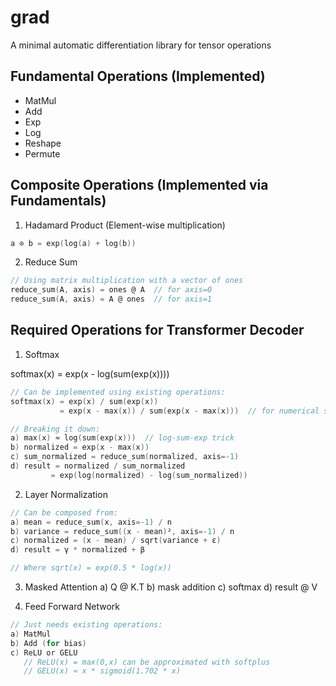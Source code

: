 # grad
A minimal automatic differentiation library for tensor operations

## Fundamental Operations (Implemented)
- MatMul
- Add
- Exp
- Log
- Reshape
- Permute

## Composite Operations (Implemented via Fundamentals)
1. Hadamard Product (Element-wise multiplication)
```c
a ⊙ b = exp(log(a) + log(b))
```

2. Reduce Sum
```c
// Using matrix multiplication with a vector of ones
reduce_sum(A, axis) = ones @ A  // for axis=0
reduce_sum(A, axis) = A @ ones  // for axis=1
```

## Required Operations for Transformer Decoder

1. Softmax

softmax(x) = exp(x - log(sum(exp(x))))

```c
// Can be implemented using existing operations:
softmax(x) = exp(x) / sum(exp(x))
           = exp(x - max(x)) / sum(exp(x - max(x)))  // for numerical stability

// Breaking it down:
a) max(x) ≈ log(sum(exp(x)))  // log-sum-exp trick
b) normalized = exp(x - max(x))
c) sum_normalized = reduce_sum(normalized, axis=-1)
d) result = normalized / sum_normalized
         = exp(log(normalized) - log(sum_normalized))
```

2. Layer Normalization
```c
// Can be composed from:
a) mean = reduce_sum(x, axis=-1) / n
b) variance = reduce_sum((x - mean)², axis=-1) / n
c) normalized = (x - mean) / sqrt(variance + ε)
d) result = γ * normalized + β

// Where sqrt(x) = exp(0.5 * log(x))
```

3. Masked Attention
a) Q @ K.T
b) mask addition
c) softmax
d) result @ V


4. Feed Forward Network
```c
// Just needs existing operations:
a) MatMul
b) Add (for bias)
c) ReLU or GELU
   // ReLU(x) = max(0,x) can be approximated with softplus
   // GELU(x) ≈ x * sigmoid(1.702 * x)
```